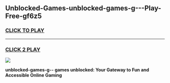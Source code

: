 
## Unblocked-Games-unblocked-games-g---Play-Free-gf6z5
<h3>
<a href="https://premium76.site?title=unblocked-games-g--&ref=21A">CLICK TO PLAY</a></h3>
<hr>

<h3>
<a href="https://premium76.site?title=unblocked-games-g--&ref=21A">CLICK 2 PLAY</a>
  
</h3>

<a href="https://premium76.site?title=unblocked-games-g--&ref=21A"><img src="https://clearcache.store/games.png"></a>


**unblocked-games-g-- games unblocked: Your Gateway to Fun and Accessible Online Gaming**
